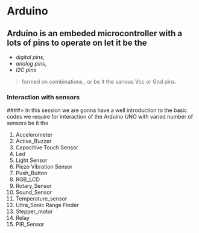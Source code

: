 # Arduino

## Arduino is an **embeded microcontroller**  with a lots of pins to operate on let it be the
 
 -  *digital pins*, 
 - *analog pins*,
 - *I2C pins*
> formed on combinations , or be it the various Vcc or Gnd pins.

### Interaction with sensors

####> In this session we are gonna have a well introduction to the basic codes we require for 
interaction of the Arduino UNO with varied number of sensors be it the
1.  Accelerometer
2.  Active_Buzzer
2.  Capacitive Touch Sensor
1.  Led
6.  Light Sensor 
10. Piezo Vibration Sensor
3.  Push_Button
5.  RGB_LCD
9.  Rotary_Sensor
4.  Sound_Sensor
8.  Temperature_sensor
11. Ultra_Sonic Range Finder
12. Stepper_motor
11. Relay
12. PIR_Sensor
